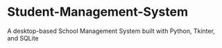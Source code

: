 # Student-Management-System
A desktop-based School Management System built with Python, Tkinter, and SQLite
